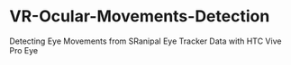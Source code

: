 # VR-Ocular-Movements-Detection
Detecting Eye Movements from SRanipal Eye Tracker Data with HTC Vive Pro Eye
